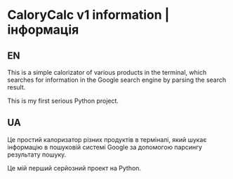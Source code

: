 # CaloryCalc v1 information | інформація



## EN
This is a simple calorizator of various products in the terminal, which searches for information in the Google search engine by parsing the search result.

This is my first serious Python project.


## UA
Це простий калоризатор різних продуктів в терміналі, який шукає інформацію в пошуковій системі Google за допомогою парсингу результату пошуку.

Це мій перший серйозний проект на Python.
